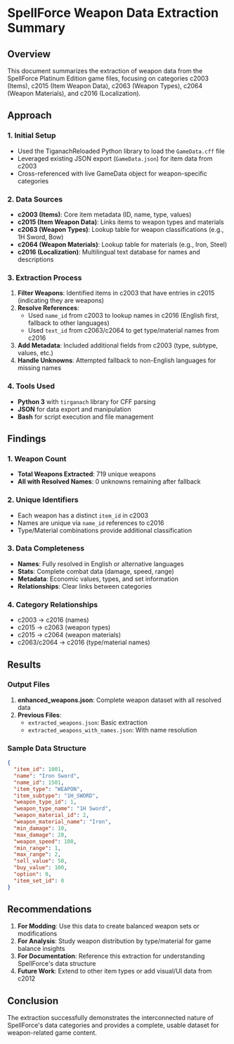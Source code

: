 # SpellForce Weapon Data Extraction Summary

## Overview
This document summarizes the extraction of weapon data from the SpellForce Platinum Edition game files, focusing on categories c2003 (Items), c2015 (Item Weapon Data), c2063 (Weapon Types), c2064 (Weapon Materials), and c2016 (Localization).

## Approach

### 1. Initial Setup
- Used the TiganachReloaded Python library to load the `GameData.cff` file
- Leveraged existing JSON export (`GameData.json`) for item data from c2003
- Cross-referenced with live GameData object for weapon-specific categories

### 2. Data Sources
- **c2003 (Items)**: Core item metadata (ID, name, type, values)
- **c2015 (Item Weapon Data)**: Links items to weapon types and materials
- **c2063 (Weapon Types)**: Lookup table for weapon classifications (e.g., 1H Sword, Bow)
- **c2064 (Weapon Materials)**: Lookup table for materials (e.g., Iron, Steel)
- **c2016 (Localization)**: Multilingual text database for names and descriptions

### 3. Extraction Process
1. **Filter Weapons**: Identified items in c2003 that have entries in c2015 (indicating they are weapons)
2. **Resolve References**:
   - Used `name_id` from c2003 to lookup names in c2016 (English first, fallback to other languages)
   - Used `text_id` from c2063/c2064 to get type/material names from c2016
3. **Add Metadata**: Included additional fields from c2003 (type, subtype, values, etc.)
4. **Handle Unknowns**: Attempted fallback to non-English languages for missing names

### 4. Tools Used
- **Python 3** with `tirganach` library for CFF parsing
- **JSON** for data export and manipulation
- **Bash** for script execution and file management

## Findings

### 1. Weapon Count
- **Total Weapons Extracted**: 719 unique weapons
- **All with Resolved Names**: 0 unknowns remaining after fallback

### 2. Unique Identifiers
- Each weapon has a distinct `item_id` in c2003
- Names are unique via `name_id` references to c2016
- Type/Material combinations provide additional classification

### 3. Data Completeness
- **Names**: Fully resolved in English or alternative languages
- **Stats**: Complete combat data (damage, speed, range)
- **Metadata**: Economic values, types, and set information
- **Relationships**: Clear links between categories

### 4. Category Relationships
- c2003 → c2016 (names)
- c2015 → c2063 (weapon types)
- c2015 → c2064 (weapon materials)
- c2063/c2064 → c2016 (type/material names)

## Results

### Output Files
1. **enhanced_weapons.json**: Complete weapon dataset with all resolved data
2. **Previous Files**:
   - `extracted_weapons.json`: Basic extraction
   - `extracted_weapons_with_names.json`: With name resolution

### Sample Data Structure
```json
{
  "item_id": 1001,
  "name": "Iron Sword",
  "name_id": 1501,
  "item_type": "WEAPON",
  "item_subtype": "1H_SWORD",
  "weapon_type_id": 1,
  "weapon_type_name": "1H Sword",
  "weapon_material_id": 2,
  "weapon_material_name": "Iron",
  "min_damage": 10,
  "max_damage": 20,
  "weapon_speed": 100,
  "min_range": 1,
  "max_range": 2,
  "sell_value": 50,
  "buy_value": 100,
  "option": 0,
  "item_set_id": 0
}
```

## Recommendations

1. **For Modding**: Use this data to create balanced weapon sets or modifications
2. **For Analysis**: Study weapon distribution by type/material for game balance insights
3. **For Documentation**: Reference this extraction for understanding SpellForce's data structure
4. **Future Work**: Extend to other item types or add visual/UI data from c2012

## Conclusion
The extraction successfully demonstrates the interconnected nature of SpellForce's data categories and provides a complete, usable dataset for weapon-related game content.
